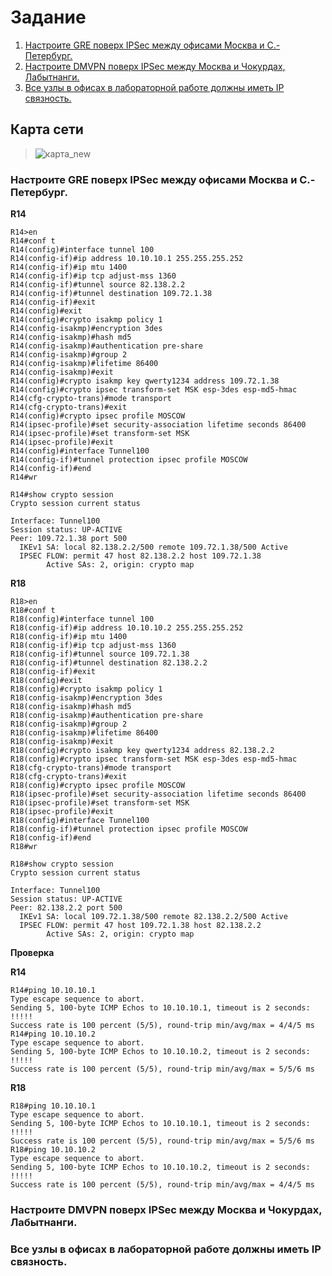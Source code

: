 # Задание

1. [Настроите GRE поверх IPSec между офисами Москва и С.-Петербург.](https://github.com/pekitel/OTUS-Network/blob/main/%D0%94%D0%BE%D0%BC%D0%B0%D1%88%D0%BD%D0%B8%D0%B5%20%D1%80%D0%B0%D0%B1%D0%BE%D1%82%D1%8B/%D0%9F%D1%80%D0%B0%D0%BA%D1%82%D0%B8%D1%87%D0%B5%D1%81%D0%BA%D0%B0%D1%8F%20%D1%80%D0%B0%D0%B1%D0%BE%D1%82%D0%B0/%D0%92%D0%B8%D1%80%D1%82%D1%83%D0%B0%D0%BB%D1%8C%D0%BD%D0%B0%D1%8F%20%D1%87%D0%B0%D1%81%D1%82%D0%BD%D1%8B%D0%B5%20%D1%81%D0%B5%D1%82%D0%B8%20-%20VPN%20IPSec%20over%20DmVPN/README.md#%D0%BD%D0%B0%D1%81%D1%82%D1%80%D0%BE%D0%B8%D1%82%D0%B5-gre-%D0%BF%D0%BE%D0%B2%D0%B5%D1%80%D1%85-ipsec-%D0%BC%D0%B5%D0%B6%D0%B4%D1%83-%D0%BE%D1%84%D0%B8%D1%81%D0%B0%D0%BC%D0%B8-%D0%BC%D0%BE%D1%81%D0%BA%D0%B2%D0%B0-%D0%B8-%D1%81-%D0%BF%D0%B5%D1%82%D0%B5%D1%80%D0%B1%D1%83%D1%80%D0%B3)
2. [Настроите DMVPN поверх IPSec между Москва и Чокурдах, Лабытнанги.](https://github.com/pekitel/OTUS-Network/blob/main/%D0%94%D0%BE%D0%BC%D0%B0%D1%88%D0%BD%D0%B8%D0%B5%20%D1%80%D0%B0%D0%B1%D0%BE%D1%82%D1%8B/%D0%9F%D1%80%D0%B0%D0%BA%D1%82%D0%B8%D1%87%D0%B5%D1%81%D0%BA%D0%B0%D1%8F%20%D1%80%D0%B0%D0%B1%D0%BE%D1%82%D0%B0/%D0%92%D0%B8%D1%80%D1%82%D1%83%D0%B0%D0%BB%D1%8C%D0%BD%D0%B0%D1%8F%20%D1%87%D0%B0%D1%81%D1%82%D0%BD%D1%8B%D0%B5%20%D1%81%D0%B5%D1%82%D0%B8%20-%20VPN%20IPSec%20over%20DmVPN/README.md#%D0%BD%D0%B0%D1%81%D1%82%D1%80%D0%BE%D0%B8%D1%82%D0%B5-dmvpn-%D0%BF%D0%BE%D0%B2%D0%B5%D1%80%D1%85-ipsec-%D0%BC%D0%B5%D0%B6%D0%B4%D1%83-%D0%BC%D0%BE%D1%81%D0%BA%D0%B2%D0%B0-%D0%B8-%D1%87%D0%BE%D0%BA%D1%83%D1%80%D0%B4%D0%B0%D1%85-%D0%BB%D0%B0%D0%B1%D1%8B%D1%82%D0%BD%D0%B0%D0%BD%D0%B3%D0%B8)
3. [Все узлы в офисах в лабораторной работе должны иметь IP связность.](https://github.com/pekitel/OTUS-Network/tree/main/%D0%94%D0%BE%D0%BC%D0%B0%D1%88%D0%BD%D0%B8%D0%B5%20%D1%80%D0%B0%D0%B1%D0%BE%D1%82%D1%8B/%D0%9F%D1%80%D0%B0%D0%BA%D1%82%D0%B8%D1%87%D0%B5%D1%81%D0%BA%D0%B0%D1%8F%20%D1%80%D0%B0%D0%B1%D0%BE%D1%82%D0%B0/%D0%92%D0%B8%D1%80%D1%82%D1%83%D0%B0%D0%BB%D1%8C%D0%BD%D0%B0%D1%8F%20%D1%87%D0%B0%D1%81%D1%82%D0%BD%D1%8B%D0%B5%20%D1%81%D0%B5%D1%82%D0%B8%20-%20VPN%20IPSec%20over%20DmVPN#%D0%B2%D1%81%D0%B5-%D1%83%D0%B7%D0%BB%D1%8B-%D0%B2-%D0%BE%D1%84%D0%B8%D1%81%D0%B0%D1%85-%D0%B2-%D0%BB%D0%B0%D0%B1%D0%BE%D1%80%D0%B0%D1%82%D0%BE%D1%80%D0%BD%D0%BE%D0%B9-%D1%80%D0%B0%D0%B1%D0%BE%D1%82%D0%B5-%D0%B4%D0%BE%D0%BB%D0%B6%D0%BD%D1%8B-%D0%B8%D0%BC%D0%B5%D1%82%D1%8C-ip-%D1%81%D0%B2%D1%8F%D0%B7%D0%BD%D0%BE%D1%81%D1%82%D1%8C)

## Карта сети

>![карта_new](https://user-images.githubusercontent.com/112701413/216961659-c65f68b6-6271-4fe9-be66-5f39223af3ec.jpg)

### Настроите GRE поверх IPSec между офисами Москва и С.-Петербург.

**R14**

```
R14>en
R14#conf t
R14(config)#interface tunnel 100
R14(config-if)#ip address 10.10.10.1 255.255.255.252
R14(config-if)#ip mtu 1400
R14(config-if)#ip tcp adjust-mss 1360
R14(config-if)#tunnel source 82.138.2.2
R14(config-if)#tunnel destination 109.72.1.38
R14(config-if)#exit
R14(config)#exit
R14(config)#crypto isakmp policy 1
R14(config-isakmp)#encryption 3des 
R14(config-isakmp)#hash md5 
R14(config-isakmp)#authentication pre-share 
R14(config-isakmp)#group 2
R14(config-isakmp)#lifetime 86400
R14(config-isakmp)#exit
R14(config)#crypto isakmp key qwerty1234 address 109.72.1.38
R14(config)#crypto ipsec transform-set MSK esp-3des esp-md5-hmac
R14(cfg-crypto-trans)#mode transport 
R14(cfg-crypto-trans)#exit
R14(config)#crypto ipsec profile MOSCOW
R14(ipsec-profile)#set security-association lifetime seconds 86400
R14(ipsec-profile)#set transform-set MSK
R14(ipsec-profile)#exit
R14(config)#interface Tunnel100
R14(config-if)#tunnel protection ipsec profile MOSCOW
R14(config-if)#end 
R14#wr
```
```
R14#show crypto session 
Crypto session current status

Interface: Tunnel100
Session status: UP-ACTIVE     
Peer: 109.72.1.38 port 500 
  IKEv1 SA: local 82.138.2.2/500 remote 109.72.1.38/500 Active 
  IPSEC FLOW: permit 47 host 82.138.2.2 host 109.72.1.38 
        Active SAs: 2, origin: crypto map
```

**R18**

```
R18>en
R18#conf t
R18(config)#interface tunnel 100
R18(config-if)#ip address 10.10.10.2 255.255.255.252
R18(config-if)#ip mtu 1400
R18(config-if)#ip tcp adjust-mss 1360
R18(config-if)#tunnel source 109.72.1.38
R18(config-if)#tunnel destination 82.138.2.2
R18(config-if)#exit
R18(config)#exit
R18(config)#crypto isakmp policy 1
R18(config-isakmp)#encryption 3des 
R18(config-isakmp)#hash md5 
R18(config-isakmp)#authentication pre-share 
R18(config-isakmp)#group 2
R18(config-isakmp)#lifetime 86400
R18(config-isakmp)#exit
R18(config)#crypto isakmp key qwerty1234 address 82.138.2.2
R18(config)#crypto ipsec transform-set MSK esp-3des esp-md5-hmac
R18(cfg-crypto-trans)#mode transport 
R18(cfg-crypto-trans)#exit
R18(config)#crypto ipsec profile MOSCOW
R18(ipsec-profile)#set security-association lifetime seconds 86400
R18(ipsec-profile)#set transform-set MSK
R18(ipsec-profile)#exit
R18(config)#interface Tunnel100
R18(config-if)#tunnel protection ipsec profile MOSCOW
R18(config-if)#end 
R18#wr
```
```
R18#show crypto session 
Crypto session current status

Interface: Tunnel100
Session status: UP-ACTIVE     
Peer: 82.138.2.2 port 500 
  IKEv1 SA: local 109.72.1.38/500 remote 82.138.2.2/500 Active 
  IPSEC FLOW: permit 47 host 109.72.1.38 host 82.138.2.2 
        Active SAs: 2, origin: crypto map
```

****Проверка****

**R14**

```
R14#ping 10.10.10.1
Type escape sequence to abort.
Sending 5, 100-byte ICMP Echos to 10.10.10.1, timeout is 2 seconds:
!!!!!
Success rate is 100 percent (5/5), round-trip min/avg/max = 4/4/5 ms
R14#ping 10.10.10.2
Type escape sequence to abort.
Sending 5, 100-byte ICMP Echos to 10.10.10.2, timeout is 2 seconds:
!!!!!
Success rate is 100 percent (5/5), round-trip min/avg/max = 5/5/6 ms
```

**R18**

```
R18#ping 10.10.10.1
Type escape sequence to abort.
Sending 5, 100-byte ICMP Echos to 10.10.10.1, timeout is 2 seconds:
!!!!!
Success rate is 100 percent (5/5), round-trip min/avg/max = 5/5/6 ms
R18#ping 10.10.10.2
Type escape sequence to abort.
Sending 5, 100-byte ICMP Echos to 10.10.10.2, timeout is 2 seconds:
!!!!!
Success rate is 100 percent (5/5), round-trip min/avg/max = 4/4/5 ms
```

### Настроите DMVPN поверх IPSec между Москва и Чокурдах, Лабытнанги.
### Все узлы в офисах в лабораторной работе должны иметь IP связность.
